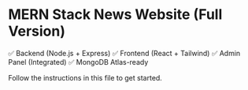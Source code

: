 # MERN Stack News Website (Full Version)

✅ Backend (Node.js + Express)
✅ Frontend (React + Tailwind)
✅ Admin Panel (Integrated)
✅ MongoDB Atlas-ready

Follow the instructions in this file to get started.